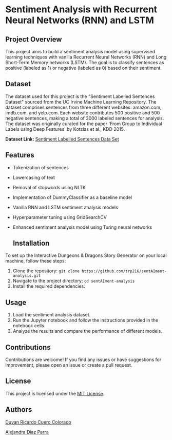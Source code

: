 # Sentiment Analysis with Recurrent Neural Networks (RNN) and LSTM

## Project Overview

This project aims to build a sentiment analysis model using supervised learning techniques with vanilla Recurrent Neural Networks (RNN) and Long Short-Term Memory networks (LSTM). The goal is to classify sentences as positive (labeled as 1) or negative (labeled as 0) based on their sentiment.

## Dataset

The dataset used for this project is the "Sentiment Labelled Sentences Dataset" sourced from the UC Irvine Machine Learning Repository. The dataset comprises sentences from three different websites: amazon.com, imdb.com, and yelp.com. Each website contributes 500 positive and 500 negative sentences, making a total of 3000 labeled sentences for analysis. The dataset was originally curated for the paper 'From Group to Individual Labels using Deep Features' by Kotzias et al., KDD 2015.

**Dataset Link:** [Sentiment Labelled Sentences Data Set](link_to_the_dataset)

## Features

- Tokenization of sentences
- Lowercasing of text
- Removal of stopwords using NLTK
- Implementation of DummyClassifier as a baseline model
- Vanilla RNN and LSTM sentiment analysis models
- Hyperparameter tuning using GridSearchCV
- Enhanced sentiment analysis model using Turing neural networks 

  ## Installation

To set up the Interactive Dungeons & Dragons Story Generator on your local machine, follow these steps:

1. Clone the repository: `git clone https://github.com/trp216/sentAIment-analysis.git`
2. Navigate to the project directory: `cd sentAIment-analysis`
3. Install the required dependencies: 

## Usage

1. Load the sentiment analysis dataset.
2. Run the Jupyter notebook and follow the instructions provided in the notebook cells.
3. Analyze the results and compare the performance of different models.

## Contributions

Contributions are welcome! If you find any issues or have suggestions for improvement, please open an issue or create a pull request.

   
## License

This project is licensed under the [MIT License](LICENSE).

## Authors
[Duvan Ricardo Cuero Colorado](https://github.com/merolemay)

[Alejandra Diaz Parra](https://github.com/trp216)
